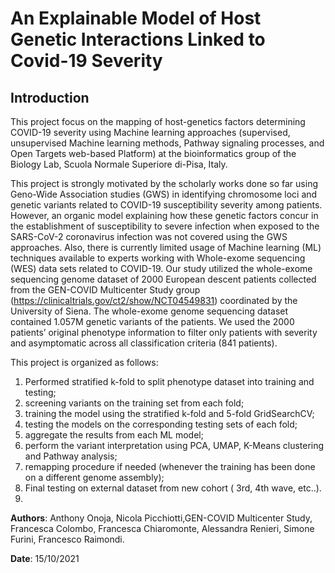 # An Explainable Model of Host Genetic Interactions Linked to Covid-19 Severity
## Introduction
This project focus on the mapping of host-genetics factors determining COVID-19 severity using Machine learning approaches (supervised, unsupervised Machine learning methods, Pathway signaling processes, and Open Targets web-based Platform) at the bioinformatics group of the Biology Lab, Scuola Normale Superiore di-Pisa, Italy.

This project is strongly motivated by the scholarly works done so far using Geno-Wide Association studies (GWS) in identifying chromosome loci and genetic variants related to COVID-19 susceptibility severity among patients. However, an organic model explaining how these genetic factors concur in the establishment of susceptibility to severe infection when exposed to the SARS-CoV-2 coronavirus infection was not covered using the GWS approaches. Also, there is currently limited usage of Machine learning (ML) techniques available to experts working with Whole-exome sequencing (WES) data sets related to COVID-19. Our study utilized the whole-exome sequencing genome dataset of 2000 European descent patients collected from the GEN-COVID Multicenter Study group (https://clinicaltrials.gov/ct2/show/NCT04549831) coordinated by the University of Siena. The whole-exome genome sequencing dataset contained 1.057M genetic variants of the patients. We used the 2000 patients’ original phenotype information to filter only patients with severity and asymptomatic across all classification criteria (841 patients).

This project is organized as follows:

1. Performed stratified k-fold to split phenotype dataset into training and testing;
2. screening variants on the training set from each fold;
3. training the model using the stratified k-fold and 5-fold GridSearchCV;
4. testing the models on the corresponding testing sets of each fold;
5. aggregate the results from each ML model;
6. perform the variant interpretation using PCA, UMAP, K-Means clustering and Pathway analysis;
7. remapping procedure if needed (whenever the training has been done on a different genome assembly);
8. Final testing on external dataset from new cohort ( 3rd, 4th wave, etc..).
9. 
**Authors**: Anthony Onoja, Nicola Picchiotti,GEN-COVID Multicenter Study, Francesca Colombo, Francesca Chiaromonte, Alessandra Renieri, Simone Furini, Francesco Raimondi.

**Date**: 15/10/2021
